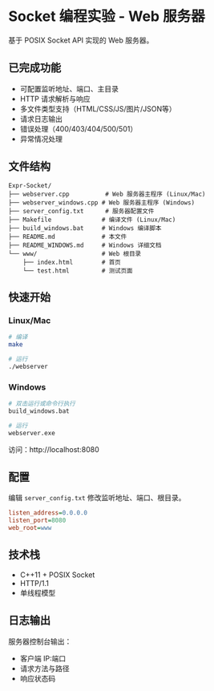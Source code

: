 # Socket 编程实验 - Web 服务器

基于 POSIX Socket API 实现的 Web 服务器。

## 已完成功能

- 可配置监听地址、端口、主目录
- HTTP 请求解析与响应
- 多文件类型支持（HTML/CSS/JS/图片/JSON等）
- 请求日志输出
- 错误处理（400/403/404/500/501）
- 异常情况处理

## 文件结构

```
Expr-Socket/
├── webserver.cpp          # Web 服务器主程序 (Linux/Mac)
├── webserver_windows.cpp # Web 服务器主程序 (Windows)
├── server_config.txt      # 服务器配置文件
├── Makefile              # 编译文件 (Linux/Mac)
├── build_windows.bat     # Windows 编译脚本
├── README.md             # 本文件
├── README_WINDOWS.md     # Windows 详细文档
└── www/                  # Web 根目录
    ├── index.html        # 首页
    └── test.html         # 测试页面
```

## 快速开始

### Linux/Mac

```bash
# 编译
make

# 运行
./webserver
```

### Windows

```bash
# 双击运行或命令行执行
build_windows.bat

# 运行
webserver.exe
```

访问：http://localhost:8080

## 配置

编辑 `server_config.txt` 修改监听地址、端口、根目录。

```ini
listen_address=0.0.0.0
listen_port=8080
web_root=www
```

## 技术栈

- C++11 + POSIX Socket
- HTTP/1.1
- 单线程模型

## 日志输出

服务器控制台输出：
- 客户端 IP:端口
- 请求方法与路径
- 响应状态码